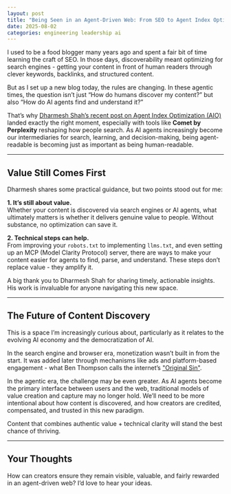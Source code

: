 ```yaml
---
layout: post
title: "Being Seen in an Agent-Driven Web: From SEO to Agent Index Optimization"
date: 2025-08-02
categories: engineering leadership ai
---
```


I used to be a food blogger many years ago and spent a fair bit of time learning the craft of SEO. In those days, discoverability meant optimizing for search engines - getting your content in front of human readers through clever keywords, backlinks, and structured content.

But as I set up a new blog today, the rules are changing. In these agentic times, the question isn’t just “How do humans discover my content?” but also “How do AI agents find and understand it?”

That’s why [Dharmesh Shah’s recent post on Agent Index Optimization (AIO)](https://www.linkedin.com/pulse/search-agent-optimization-getting-found-age-ai-dharmesh-shah-u7hje/) landed exactly the right moment, especially with tools like **Comet by Perplexity** reshaping how people search. As AI agents increasingly become our intermediaries for search, learning, and decision-making, being agent-readable is becoming just as important as being human-readable.

---

## Value Still Comes First

Dharmesh shares some practical guidance, but two points stood out for me:

**1. It’s still about value.**  
Whether your content is discovered via search engines or AI agents, what ultimately matters is whether it delivers genuine value to people. Without substance, no optimization can save it.

**2. Technical steps can help.**  
From improving your `robots.txt` to implementing `llms.txt`, and even setting up an MCP (Model Clarity Protocol) server, there are ways to make your content easier for agents to find, parse, and understand. These steps don’t replace value - they amplify it.

A big thank you to Dharmesh Shah for sharing timely, actionable insights. His work is invaluable for anyone navigating this new space.

---

## The Future of Content Discovery

This is a space I’m increasingly curious about, particularly as it relates to the evolving AI economy and the democratization of AI.

In the search engine and browser era, monetization wasn’t built in from the start. It was added later through mechanisms like ads and platform-based engagement - what Ben Thompson calls the internet’s ["Original Sin"](https://stratechery.com/2025/the-agentic-web-and-original-sin/).

In the agentic era, the challenge may be even greater. As AI agents become the primary interface between users and the web, traditional models of value creation and capture may no longer hold. We’ll need to be more intentional about how content is discovered, and how creators are credited, compensated, and trusted in this new paradigm.

Content that combines authentic value + technical clarity will stand the best chance of thriving.

---

## Your Thoughts

How can creators ensure they remain visible, valuable, and fairly rewarded in an agent-driven web? I’d love to hear your ideas.
